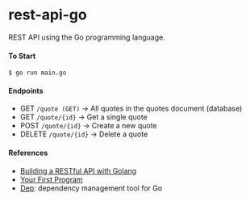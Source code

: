 # rest-api-go
REST API using the Go programming language.

#### To Start
```
$ go run main.go
```

#### Endpoints
- GET `/quote (GET)` -> All quotes in the quotes document (database)
- GET `/quote/{id}` -> Get a single quote
- POST `/quote/{id}` -> Create a new quote
- DELETE `/quote/{id}` -> Delete a quote

#### References
- [Building a RESTful API with Golang](https://www.codementor.io/codehakase/building-a-restful-api-with-golang-a6yivzqdo)
- [Your First Program](https://www.golang-book.com/books/intro/2)
- [Dep](https://github.com/golang/dep): dependency management tool for Go